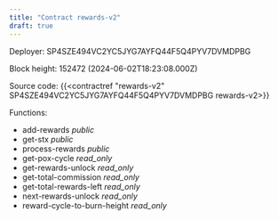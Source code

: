 ```yaml
---
title: "Contract rewards-v2"
draft: true
---
```

Deployer: SP4SZE494VC2YC5JYG7AYFQ44F5Q4PYV7DVMDPBG


 



Block height: 152472 (2024-06-02T18:23:08.000Z)

Source code: {{<contractref "rewards-v2" SP4SZE494VC2YC5JYG7AYFQ44F5Q4PYV7DVMDPBG rewards-v2>}}

Functions:

* add-rewards _public_
* get-stx _public_
* process-rewards _public_
* get-pox-cycle _read_only_
* get-rewards-unlock _read_only_
* get-total-commission _read_only_
* get-total-rewards-left _read_only_
* next-rewards-unlock _read_only_
* reward-cycle-to-burn-height _read_only_
